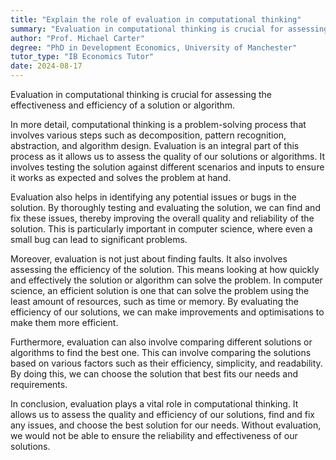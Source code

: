 ```yaml
---
title: "Explain the role of evaluation in computational thinking"
summary: "Evaluation in computational thinking is crucial for assessing the effectiveness and efficiency of a solution or algorithm."
author: "Prof. Michael Carter"
degree: "PhD in Development Economics, University of Manchester"
tutor_type: "IB Economics Tutor"
date: 2024-08-17
---
```


Evaluation in computational thinking is crucial for assessing the effectiveness and efficiency of a solution or algorithm.

In more detail, computational thinking is a problem-solving process that involves various steps such as decomposition, pattern recognition, abstraction, and algorithm design. Evaluation is an integral part of this process as it allows us to assess the quality of our solutions or algorithms. It involves testing the solution against different scenarios and inputs to ensure it works as expected and solves the problem at hand.

Evaluation also helps in identifying any potential issues or bugs in the solution. By thoroughly testing and evaluating the solution, we can find and fix these issues, thereby improving the overall quality and reliability of the solution. This is particularly important in computer science, where even a small bug can lead to significant problems.

Moreover, evaluation is not just about finding faults. It also involves assessing the efficiency of the solution. This means looking at how quickly and effectively the solution or algorithm can solve the problem. In computer science, an efficient solution is one that can solve the problem using the least amount of resources, such as time or memory. By evaluating the efficiency of our solutions, we can make improvements and optimisations to make them more efficient.

Furthermore, evaluation can also involve comparing different solutions or algorithms to find the best one. This can involve comparing the solutions based on various factors such as their efficiency, simplicity, and readability. By doing this, we can choose the solution that best fits our needs and requirements.

In conclusion, evaluation plays a vital role in computational thinking. It allows us to assess the quality and efficiency of our solutions, find and fix any issues, and choose the best solution for our needs. Without evaluation, we would not be able to ensure the reliability and effectiveness of our solutions.
    